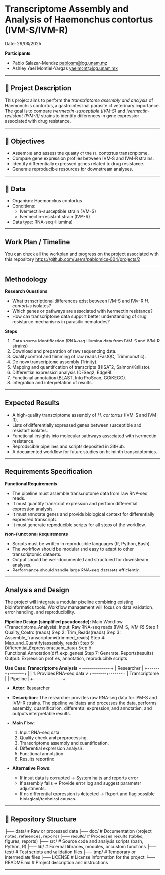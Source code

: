# Transcriptome Assembly and Analysis of Haemonchus contortus (IVM-S/IVM-R)

Date: 29/08/2025

**Participants**:  
- Pablo Salazar-Mendez <pablosm@lcg.unam.mz>
- Ashley Yael Montiel-Vargas <yaelmont@lcg.unam.mx>

___
## 📌 Project Description
This project aims to perform the *transcriptome assembly and analysis* of Haemonchus contortus, a gastrointestinal parasite of veterinary importance.  
The goal is to compare *ivermectin-susceptible (IVM-S)* and *ivermectin-resistant (IVM-R)* strains to identify differences in gene expression associated with drug resistance.
___

## 🎯 Objectives
- Assemble and assess the quality of the H. contortus transcriptome.  
- Compare gene expression profiles between IVM-S and IVM-R strains.  
- Identify differentially expressed genes related to drug resistance.  
- Generate reproducible resources for downstream analyses.

___

## 🧬 Data
- Organism: Haemonchus contortus  
- Conditions:  
  - Ivermectin-susceptible strain (IVM-S)  
  - Ivermectin-resistant strain (IVM-R)  
- Data type: RNA-seq (Illumina)
___

## Work Plan / Timeline

You can check all the workplan and progress on the project associated with this repository <https://github.com/users/pablomics-004/projects/2>
___

## Methodology

**Research Questions**  
- What transcriptional differences exist between IVM-S and IVM-R *H. contortus* isolates?  
- Which genes or pathways are associated with ivermectin resistance?  
- How can transcriptome data support better understanding of drug resistance mechanisms in parasitic nematodes?  

**Steps**  
1. Data source identification (RNA-seq Illumina data from IVM-S and IVM-R strains).  
2. Download and preparation of raw sequencing data.  
3. Quality control and trimming of raw reads (FastQC, Trimmomatic).  
4. De novo transcriptome assembly (Trinity).  
5. Mapping and quantification of transcripts (HISAT2, Salmon/Kallisto).  
6. Differential expression analysis (DESeq2, EdgeR).  
7. Functional annotation (BLAST, InterProScan, GO/KEGG).  
8. Integration and interpretation of results.  

___ 

## Expected Results

- A high-quality transcriptome assembly of *H. contortus* (IVM-S and IVM-R).  
- Lists of differentially expressed genes between susceptible and resistant isolates.  
- Functional insights into molecular pathways associated with ivermectin resistance.  
- Reproducible pipelines and scripts deposited in GitHub.  
- A documented workflow for future studies on helminth transcriptomics.  

___

## Requirements Specification

**Functional Requirements**  
- The pipeline must assemble transcriptome data from raw RNA-seq reads.  
- It must quantify transcript expression and perform differential expression analysis.  
- It must annotate genes and provide biological context for differentially expressed transcripts.  
- It must generate reproducible scripts for all steps of the workflow.  

**Non-Functional Requirements**  
- Scripts must be written in reproducible languages (R, Python, Bash).  
- The workflow should be modular and easy to adapt to other transcriptomic datasets.  
- Output should be well-documented and structured for downstream analyses.  
- Performance should handle large RNA-seq datasets efficiently.  

___

## Analysis and Design

The project will integrate a modular pipeline combining existing bioinformatics tools. Workflow management will focus on data validation, error handling, and reproducibility.  

**Pipeline Design (simplified pseudocode):**
Main Workflow (Transcriptome_Analysis):
Input: Raw RNA-seq reads (IVM-S, IVM-R)
Step 1: Quality_Control(reads)
Step 2: Trim_Reads(reads)
Step 3: Assemble_Transcriptome(trimmed_reads)
Step 4: Map_and_Quantify(assembly, reads)
Step 5: Differential_Expression(quant_data)
Step 6: Functional_Annotation(diff_exp_genes)
Step 7: Generate_Reports(results)
Output: Expression profiles, annotation, reproducible scripts

**Use Case: Transcriptome Analysis**
     +---------------+
     |   Researcher  |
     +-------+-------+
             |
             | 1. Provides RNA-seq data
             v
     +-------+-------+
     | Transcriptome |
     |  Pipeline     |
     +---------------+

- **Actor**: Researcher  
- **Description**: The researcher provides raw RNA-seq data for IVM-S and IVM-R strains. The pipeline validates and processes the data, performs assembly, quantification, differential expression, and annotation, and outputs interpretable results.  
- **Main Flow**:  
  1. Input RNA-seq data.  
  2. Quality check and preprocessing.  
  3. Transcriptome assembly and quantification.  
  4. Differential expression analysis.  
  5. Functional annotation.  
  6. Results reporting.  

- **Alternative Flows**:  
  - If input data is corrupted → System halts and reports error.  
  - If assembly fails → Provide error log and suggest parameter adjustments.  
  - If no differential expression is detected → Report and flag possible biological/technical causes.  

___

## 📂 Repository Structure

├── data/       # Raw or processed data 
├── doc/        # Documentation (project notes, references, reports)
├── results/    # Processed results (tables, figures, reports)
├── src/        # Source code and analysis scripts (bash, Python, R)
├── lib/        # External libraries, modules, or custom functions
├── test/       # Test scripts and validation files
├── tmp/        # Temporary or intermediate files
├── LICENSE     # License information for the project
└── README.md   # Project description and instructions

___

